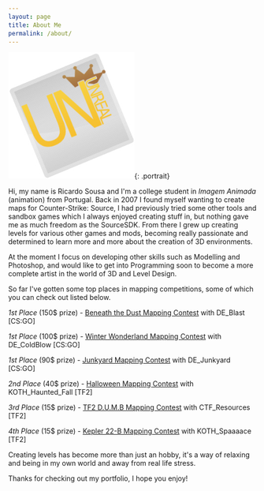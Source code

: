 ```yaml
---
layout: page
title: About Me
permalink: /about/
---
```


[![A picture of me](/images/avatar2.jpg)](/images/avatar2.jpg){: .portrait}


Hi, my name is Ricardo Sousa and I'm a college student in _Imagem Animada_ (animation) from Portugal. Back in 2007 I found myself wanting to create maps for Counter-Strike: Source, I had previously tried some other tools and sandbox games which I always enjoyed creating stuff in, but nothing gave me as much freedom as the SourceSDK. From there I grew up creating levels for various other games and mods, becoming really passionate and determined to learn more and more about the creation of 3D environments.




At the moment I focus on developing other skills such as Modelling and Photoshop, and would like to get into Programming soon to become a more complete artist in the world of 3D and Level Design.


So far I've gotten some top places in mapping competitions, some of which you can check out listed below.

_1st Place_ (150$ prize) - <a href="http://gamebanana.com/contests/winners/69">Beneath the Dust Mapping Contest</a> with DE_Blast [CS:GO]

_1st Place_ (100$ prize) - <a href="http://gamebanana.com/contests/winners/31">Winter Wonderland Mapping Contest</a> with DE_ColdBlow [CS:GO]

_1st Place_ (90$ prize) - <a href="http://gamebanana.com/contests/winners/23">Junkyard Mapping Contest</a> with DE_Junkyard [CS:GO]

_2nd Place_ (40$ prize) - <a href="http://gamebanana.com/contests/winners/8">Halloween Mapping Contest</a> with KOTH_Haunted_Fall [TF2]

_3rd Place_ (15$ prize) - <a href="http://gamebanana.com/contests/winners/4">TF2 D.U.M.B Mapping Contest</a> with CTF_Resources [TF2]

_4th Place_ (15$ prize) - <a href="http://gamebanana.com/contests/winners/16">Kepler 22-B Mapping Contest</a> with KOTH_Spaaaace [TF2]


Creating levels has become more than just an hobby, it's a way of relaxing and being in my own world and away from real life stress.

Thanks for checking out my portfolio, I hope you enjoy!
